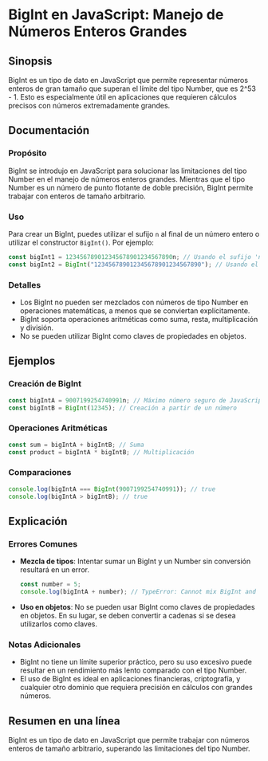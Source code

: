 <!--
Meta Description: # BigInt en JavaScript: Manejo de Números Enteros Grandes ## Sinopsis BigInt es un tipo de dato en JavaScript que permite representar números enteros ...
Meta Keywords: bigint, javascript, number, tipo, que
-->

# BigInt en JavaScript: Manejo de Números Enteros Grandes

## Sinopsis
BigInt es un tipo de dato en JavaScript que permite representar números enteros de gran tamaño que superan el límite del tipo Number, que es 2^53 - 1. Esto es especialmente útil en aplicaciones que requieren cálculos precisos con números extremadamente grandes.

## Documentación
### Propósito
BigInt se introdujo en JavaScript para solucionar las limitaciones del tipo Number en el manejo de números enteros grandes. Mientras que el tipo Number es un número de punto flotante de doble precisión, BigInt permite trabajar con enteros de tamaño arbitrario.

### Uso
Para crear un BigInt, puedes utilizar el sufijo `n` al final de un número entero o utilizar el constructor `BigInt()`. Por ejemplo:

```javascript
const bigInt1 = 123456789012345678901234567890n; // Usando el sufijo 'n'
const bigInt2 = BigInt("123456789012345678901234567890"); // Usando el constructor
```

### Detalles
- Los BigInt no pueden ser mezclados con números de tipo Number en operaciones matemáticas, a menos que se conviertan explícitamente.
- BigInt soporta operaciones aritméticas como suma, resta, multiplicación y división.
- No se pueden utilizar BigInt como claves de propiedades en objetos.

## Ejemplos
### Creación de BigInt
```javascript
const bigIntA = 9007199254740991n; // Máximo número seguro de JavaScript
const bigIntB = BigInt(12345); // Creación a partir de un número
```

### Operaciones Aritméticas
```javascript
const sum = bigIntA + bigIntB; // Suma
const product = bigIntA * bigIntB; // Multiplicación
```

### Comparaciones
```javascript
console.log(bigIntA === BigInt(9007199254740991)); // true
console.log(bigIntA > bigIntB); // true
```

## Explicación
### Errores Comunes
- **Mezcla de tipos**: Intentar sumar un BigInt y un Number sin conversión resultará en un error.
  ```javascript
  const number = 5;
  console.log(bigIntA + number); // TypeError: Cannot mix BigInt and other types
  ```

- **Uso en objetos**: No se pueden usar BigInt como claves de propiedades en objetos. En su lugar, se deben convertir a cadenas si se desea utilizarlos como claves.

### Notas Adicionales
- BigInt no tiene un límite superior práctico, pero su uso excesivo puede resultar en un rendimiento más lento comparado con el tipo Number.
- El uso de BigInt es ideal en aplicaciones financieras, criptografía, y cualquier otro dominio que requiera precisión en cálculos con grandes números.

## Resumen en una línea
BigInt es un tipo de dato en JavaScript que permite trabajar con números enteros de tamaño arbitrario, superando las limitaciones del tipo Number.